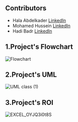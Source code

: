 ## Contributors

- Hala Abdelkader
[LinkedIn](http://linkedin.com/in/hala-abdelkader)
- Mohamed Hussein
[LinkedIn](https://www.linkedin.com/in/mohamed-hussein-b00089191?utm_source=share&utm_campaign=share_via&utm_content=profile&utm_medium=android_app)
- Hadi Badr
[LinkedIn](https://www.linkedin.com/in/hady-m-badr-b37b8b1a9?utm_source=share&utm_campaign=share_via&utm_content=profile&utm_medium=android_app)



## 1.Project's Flowchart
![Flowchart](https://github.com/Hala-Abdelkader/Restaurant-Ordering-System/assets/112490322/1bbdc530-474c-4e8a-9756-e26fd2ef03e2)

## 2.Project's UML
![UML class (1)](https://github.com/Hala-Abdelkader/Restaurant-Ordering-System/assets/112490322/0ad6ff64-8e18-4313-9cf0-63b652b1cc60)

## 3.Project's ROI
![EXCEL_OYJQ3i0t8S](https://github.com/Hala-Abdelkader/Restaurant-Ordering-System/assets/112490322/501dfd92-f359-491b-be5b-4c3eeac9383d)


